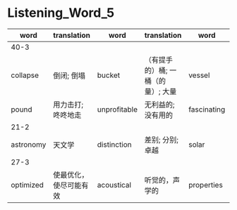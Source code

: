 # Listening_Word_5

| word        | translation                | word          | translation                        | word          | translation                  | word          | translation                                    |
| ----------- | -------------------------- | ------------- | ---------------------------------- | ------------- | ---------------------------- | ------------- | ---------------------------------------------- |
| 40-3        |
| collapse    | 倒闭; 倒塌                 | bucket        | （有提手的）桶; 一桶（的量）; 大量 | vessel        | 容器; 船，飞船               | sophisticated | 复杂的; 精致的                                 | competing | 对抗的，竞争的 |
|pound|用力击打; 咚咚地走|unprofitable|无利益的; 没有用的|fascinating|极有吸引力的; 迷人的|prior|优先的; 占先的|growth|发展，增加|corner|角，角落; 转弯处|scenario|设想; 可能发生的情况|privatize|使私有化; 使归私有|efficiently|效率高地; 有效地|property|财产; 房地产|prone|易于…的; 有…倾向的|exploiting|开采|declining|倾斜的，衰退中的|dramatically|戏剧地; 显著地|declare|宣称; 表明|extend|延长; 扩展|territorial|领土的; 区域的|trawler|拖网渔船; 拖网捕鱼者|expel|驱逐; 开除; 排出|fleet|舰队，船队; 车队|regulate|控制; 调节; 管理|penalty|惩罚; 刑罚|deter|威慑，吓住; 阻止|violator|违犯者|
|21-2|
|astronomy|天文学|distinction|差别; 分别; 卓越|solar|太阳（能）的|entire|全部的，整个的|geocentric|以地球为中心的|revolve|（使）旋转，环绕|stationary|不动的，固定的; 静止的|tiny|极小的，微小的|philosophical|哲学上的，哲学（家）的|prevail|流行，盛行|astronomical|天文学的; 极其巨大的|inconsistent|不一致的，不调和的; 前后矛盾的|alternate|使）交替，轮流|intuitive|直觉的; 凭直觉获知的|phenomenon|现象; 杰出的人|reveal|揭示; 展示|orbit|轨道;盘旋; 绕轨道运行|epicycle|本轮，周转圆|motion|运动; 手势; 动机|appearance|外表; （突然）到来，出现; 问世|heliocentric|以太阳为中心的|calculation|计算，估算; 算计|heavenly|神圣的; 天空的; 天国的|mention|谈及; 提到; 提名|blowing|吹风，排泄，鼓风|sweep|打扫，拂去; 梳（头发）|
|27-3|
|optimized|使最优化，使尽可能有效|acoustical|听觉的，声学的|properties|财产; 所有权; 特性|vibrate|振动; 摆动; 犹豫; 激动|eardums|鼓膜，耳膜|applaud|鼓掌; 称赞，赞许|violinist|小提琴家|blew|吹气( blow的过去式 )|inspiring|鼓舞人心的; 启发灵感的|identical|同一的; 完全同样的，相同的|extraordinary|非凡的; 非常奇特的; 特别的|generation|一代人; 一代; 一批; 产生|vintage|美酒; 葡萄产量;酿酒的; 老式的|counterpart|职能（或地位）相当的人; 对应的事物|replicate|复制，复写; 重复|craftsmanship|技术，技艺; 工力|coat|外套，大衣|furniture|家具|density|密度，密集; 浓度|tropic|回归线; 热带，热带地方|porous|能穿透的，能渗透的|denser|密集的( dense的比较级 )|northern|北方的，北部的|simulate|假装，冒充; 模仿|fungus|真菌; 霉，霉菌|mushroom|蘑菇; 蘑菇状物|nibble|啃，一点一点地咬|

